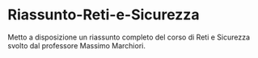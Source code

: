 # Riassunto-Reti-e-Sicurezza
Metto a disposizione un riassunto completo del corso di Reti e Sicurezza svolto dal professore Massimo Marchiori.
